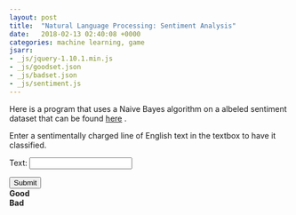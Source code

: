 ```yaml
---
layout: post
title:  "Natural Language Processing: Sentiment Analysis"
date:   2018-02-13 02:40:08 +0000
categories: machine learning, game
jsarr:
- _js/jquery-1.10.1.min.js
- _js/goodset.json
- _js/badset.json
- _js/sentiment.js
---
```


<html>
    <body class = "post3">
    <p>Here is a program that uses a Naive Bayes algorithm on a albeled sentiment dataset that can be found <a href="https://archive.ics.uci.edu/ml/datasets/Sentiment+Labelled+Sentences">here</a> .</p>
    <p>Enter a sentimentally charged line of English text in the textbox to have it classified.</p>
        <div>
            <p>
            Text: <input type="text" id="input" rows="3" cols="80"/></p>
            <input type="submit" value="Submit" id="submit"/>
        </div>
        <div id="elements">
            <div class="bar"><b>Good  </b><div class="meter"><span style="width: 50%" class="good"></span></div></div>
            <div class="bar"><b>Bad  </b><div class="meter"><span style="width: 50%" class="bad"></span></div></div>
        </div>
        <div><p id = "result"></p></div>
    </body>
</html>
